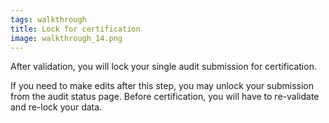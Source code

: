 ```yaml
---
tags: walkthrough
title: Lock for certification
image: walkthrough_14.png
---
```


After validation, you will lock your single audit submission for certification. 

If you need to make edits after this step, you may unlock your submission from the audit status page. Before certification, you will have to re-validate and re-lock your data.




